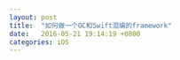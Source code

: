 ```yaml
---
layout: post  
title:  "如何做一个OC和Swift混编的framework"  
date:   2016-05-21 19:14:19 +0800  
categories: iOS
---
```





